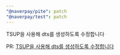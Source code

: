 ```yaml
---
"@naverpay/pite": patch
"@naverpay/test": patch
---
```


TSUP을 사용해 dts를 생성하도록 수정합니다

PR: [TSUP을 사용해 dts를 생성하도록 수정합니다](https://github.com/NaverPayDev/pite/pull/29)
